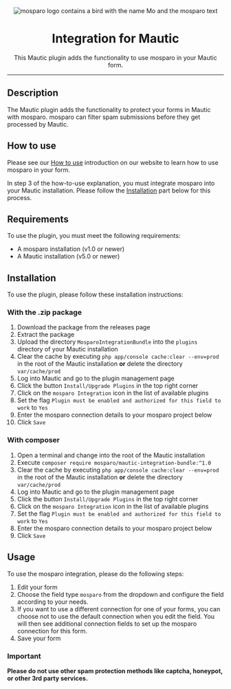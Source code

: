 &nbsp;
<p align="center">
    <img src="https://github.com/mosparo/mosparo/blob/master/assets/images/mosparo-logo.svg?raw=true" alt="mosparo logo contains a bird with the name Mo and the mosparo text"/>
</p>

<h1 align="center">
    Integration for Mautic
</h1>
<p align="center">
    This Mautic plugin adds the functionality to use mosparo in your Mautic form.
</p>

-----

## Description

The Mautic plugin adds the functionality to protect your forms in Mautic with mosparo. mosparo can filter spam submissions before they get processed by Mautic.

## How to use

Please see our [How to use](https://mosparo.io/how-to-use/) introduction on our website to learn how to use mosparo in your form.

In step 3 of the how-to-use explanation, you must integrate mosparo into your Mautic installation. Please follow the [Installation](#installation) part below for this process.

## Requirements

To use the plugin, you must meet the following requirements:
- A mosparo installation (v1.0 or newer)
- A Mautic installation (v5.0 or newer)

## Installation

To use the plugin, please follow these installation instructions:

### With the .zip package

1. Download the package from the releases page
2. Extract the package
3. Upload the directory `MosparoIntegrationBundle` into the `plugins` directory of your Mautic installation
4. Clear the cache by executing `php app/console cache:clear --env=prod` in the root of the Mautic installation **or** delete the directory `var/cache/prod`
5. Log into Mautic and go to the plugin management page
6. Click the button `Install/Upgrade Plugins` in the top right corner
7. Click on the `mosparo Integration` icon in the list of available plugins
8. Set the flag `Plugin must be enabled and authorized for this field to work` to `Yes`
9. Enter the mosparo connection details to your mosparo project below
10. Click `Save`

### With composer

1. Open a terminal and change into the root of the Mautic installation
2. Execute `composer require mosparo/mautic-integration-bundle:^1.0`
3. Clear the cache by executing `php app/console cache:clear --env=prod` in the root of the Mautic installation **or** delete the directory `var/cache/prod`
4. Log into Mautic and go to the plugin management page
5. Click the button `Install/Upgrade Plugins` in the top right corner
6. Click on the `mosparo Integration` icon in the list of available plugins
7. Set the flag `Plugin must be enabled and authorized for this field to work` to `Yes`
8. Enter the mosparo connection details to your mosparo project below
9. Click `Save`

## Usage

To use the mosparo integration, please do the following steps:

1. Edit your form
2. Choose the field type `mosparo` from the dropdown and configure the field according to your needs.
3. If you want to use a different connection for one of your forms, you can choose not to use the default connection when you edit the field. You will then see additional connection fields to set up the mosparo connection for this form.
4. Save your form

### Important

**Please do not use other spam protection methods like captcha, honeypot, or other 3rd party services.**